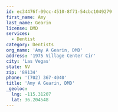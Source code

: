 ```yaml
---
id: ec34476f-09cc-4510-8f71-54cbc1049279
first_name: Amy
last_name: Gearin
license: DMD
services:
  - Dentist
category: Dentists
org_name: 'Amy A Gearin, DMD'
address: '1975 Village Center Cir'
city: 'Las Vegas'
state: NV
zip: '89134'
phone: '(702) 367-4040'
title: 'Amy A Gearin, DMD'
_geoloc:
  lng: -115.31207
  lat: 36.204548
---
```

